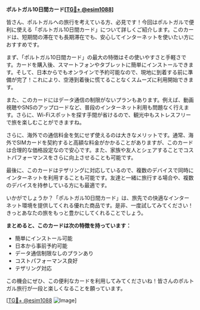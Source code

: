 **ポルトガル10日間カード[[TG💪+ @esim1088](https://t.me/s/esim1088)]**

皆さん、ポルトガルへの旅行を考えている方、必見です！今回はポルトガルで便利に使える「ポルトガル10日間カード」について詳しくご紹介します。このカードは、短期間の滞在でも長期滞在でも、安心してインターネットを使いたい方におすすめです。

まず、「ポルトガル10日間カード」の最大の特徴はその使いやすさと手軽さです。カードを購入後、スマートフォンやタブレットに簡単にインストールできます。そして、日本からでもオンラインで予約可能なので、現地に到着する前に準備が完了！これにより、空港到着後に慌てることなくスムーズに利用開始できます。

また、このカードにはデータ通信の制限がないプランもあります。例えば、動画視聴やSNSのアップロードなど、普段のインターネット利用も問題なく行えます。さらに、Wi-Fiスポットを探す手間が省けるので、観光中もストレスフリーで旅を楽しむことができますね。

さらに、海外での通信料金を気にせず使えるのは大きなメリットです。通常、海外でSIMカードを契約すると高額な料金がかかることがありますが、このカードは合理的な価格設定なので安心です。また、家族や友人とシェアすることでコストパフォーマンスをさらに向上させることも可能です。

最後に、このカードはテザリングに対応しているので、複数のデバイスで同時にインターネットを利用することも可能です。友達と一緒に旅行する場合や、複数のデバイスを持参している方にも最適です。

いかがでしょうか？「ポルトガル10日間カード」は、旅先での快適なインターネット環境を提供してくれる優れた商品です。是非、一度試してみてください！きっとあなたの旅をもっと豊かにしてくれることでしょう。

**まとめると、このカードは次の特徴を持っています：**
- 簡単にインストール可能
- 日本から事前予約可能
- データ通信制限なしのプランあり
- コストパフォーマンス良好
- テザリング対応

この機会にぜひ、この便利なカードを利用してみてくださいね！皆さんのポルトガル旅行が一段と楽しくなることを願っています。

[[TG💪+ @esim1088](https://t.me/s/esim1088) ![Image](https://i.postimg.cc/Y0z9fWf4/image.png)]